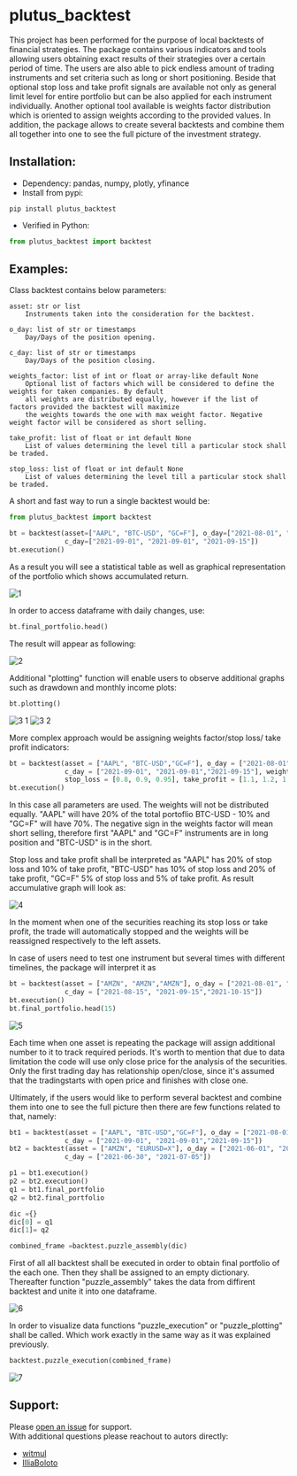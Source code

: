 # plutus_backtest

This project has been performed for the purpose of local backtests of financial strategies. The package contains various indicators and tools 
allowing users obtaining exact results of their strategies over a certain period of time. The users are also able to pick 
endless amount of trading instruments and set criteria such as long or short positioning. Beside that optional stop loss and take profit
signals are available not only as general limit level for entire portfolio but can be also applied for each instrument individually.
Another optional tool available is weights factor distribution which is oriented to assign weights according to the provided values. 
In addition, the package allows to create several backtests and combine them all together into one to see the full picture of the investment 
strategy.

## Installation: 
* Dependency: pandas, numpy, plotly, yfinance
* Install from pypi:
```
pip install plutus_backtest
```
* Verified in Python:

```python
from plutus_backtest import backtest
```
## Examples: 

Class backtest contains below parameters:<br />
```
asset: str or list
    Instruments taken into the consideration for the backtest.

o_day: list of str or timestamps
    Day/Days of the position opening.

c_day: list of str or timestamps
    Day/Days of the position closing.

weights_factor: list of int or float or array-like default None
    Optional list of factors which will be considered to define the weights for taken companies. By default
    all weights are distributed equally, however if the list of factors provided the backtest will maximize
    the weights towards the one with max weight factor. Negative weight factor will be considered as short selling.

take_profit: list of float or int default None
    List of values determining the level till a particular stock shall be traded.

stop_loss: list of float or int default None
    List of values determining the level till a particular stock shall be traded.
```



A short and fast way to run a single backtest would be:

```python
from plutus_backtest import backtest

bt = backtest(asset=["AAPL", "BTC-USD", "GC=F"], o_day=["2021-08-01", "2021-07-15", "2021-08-20"],
              c_day=["2021-09-01", "2021-09-01", "2021-09-15"])
bt.execution()
```

As a result you will see a statistical table as well as graphical representation of the portfolio which shows accumulated return.

![1](https://user-images.githubusercontent.com/83161286/146902663-33525a28-d62e-45b1-9561-cbf0ce1b559a.png)

In order to access dataframe with daily changes, use:
```python
bt.final_portfolio.head()
```
The result will appear as following:

![2](https://user-images.githubusercontent.com/83161286/146903435-f88144f7-adbb-447d-92ce-a9f5f35723b7.png)


Additional "plotting" function will enable users to observe additional graphs such as drawdown and monthly income plots:
```python
bt.plotting()
```

![3 1](https://user-images.githubusercontent.com/83161286/146904414-5fd9d562-ff74-4401-9cdf-9d281a64664d.png)
![3 2](https://user-images.githubusercontent.com/83161286/146904423-7ad8b9f9-e2e2-47b0-b9ee-786b92ab6a35.png)



More complex approach would be assigning weights factor/stop loss/ take profit indicators:

```python
bt = backtest(asset = ["AAPL", "BTC-USD","GC=F"], o_day = ["2021-08-01", "2021-07-15", "2021-08-20"],
              c_day = ["2021-09-01", "2021-09-01","2021-09-15"], weights_factor = [10, -5, 35], 
              stop_loss = [0.8, 0.9, 0.95], take_profit = [1.1, 1.2, 1.05])
bt.execution()
```

In this case all parameters are used. The weights will not be distributed equally. "AAPL"  will have 20% of the total portoflio BTC-USD - 10% and 
"GC=F" will have 70%. The negative sign in the weights factor will mean short selling, therefore first "AAPL" and "GC=F" instruments are in long position and 
"BTC-USD" is in the short.

Stop loss and take profit shall be interpreted as "AAPL" has 20% of stop loss and 10% of take profit, "BTC-USD" has 10% of stop loss and 20% of take profit, "GC=F" 5% of stop loss and 5% of take profit. As result accumulative graph will look as:

![4](https://user-images.githubusercontent.com/83161286/146915546-113db7ce-99d8-4c92-90d5-f0f556499b57.png)

In the moment when one of the securities reaching its stop loss or take profit, the trade will automatically stopped and the weights will be reassigned respectively to the left assets.

In case of users need to test one instrument but several times with different timelines, the package will interpret it as
```python
bt = backtest(asset = ["AMZN", "AMZN","AMZN"], o_day = ["2021-08-01", "2021-09-01", "2021-10-01"],
              c_day = ["2021-08-15", "2021-09-15","2021-10-15"])
bt.execution()
bt.final_portfolio.head(15)
```
![5](https://user-images.githubusercontent.com/83161286/146916428-a9bd2839-26cf-4044-b792-bedcebf1365c.png)

Each time when one asset is repeating the package will assign additional number to it to track required periods. 
It's worth to mention that due to data limitation the code will use only close price for the analysis of the securities. Only the first trading day has relationship open/close, since it's assumed that the tradingstarts with open price and finishes with close one.


Ultimately, if the users would like to perform several backtest and combine them into one to see the full picture then there are few functions related to that, namely:
```python
bt1 = backtest(asset = ["AAPL", "BTC-USD","GC=F"], o_day = ["2021-08-01", "2021-07-15", "2021-08-20"],
              c_day = ["2021-09-01", "2021-09-01","2021-09-15"])
bt2 = backtest(asset = ["AMZN", "EURUSD=X"], o_day = ["2021-06-01", "2021-06-15"],
              c_day = ["2021-06-30", "2021-07-05"])

p1 = bt1.execution()
p2 = bt2.execution()
q1 = bt1.final_portfolio
q2 = bt2.final_portfolio

dic ={}
dic[0] = q1
dic[1]= q2

combined_frame =backtest.puzzle_assembly(dic)
```
First of all all backtest shall be executed in order to obtain final portfolio of the each one. Then they shall be assigned to an empty dictionary. Thereafter 
function "puzzle_assembly" takes the data from diffirent backtest and unite it into one dataframe.

![6](https://user-images.githubusercontent.com/83161286/146918856-ede46b8a-830c-42ad-9e63-b80063d80460.png)

In order to visualize data functions "puzzle_execution" or "puzzle_plotting" shall be called. Which work exactly in the same way as it was explained previously.
```python
backtest.puzzle_execution(combined_frame)
```
![7](https://user-images.githubusercontent.com/83161286/146919316-c2176568-ccc1-459d-be08-d8155073baea.png)


## Support:
Please [open an issue](https://github.com/witmul/backt/issues/new) for support.<br />
With additional questions please reachout to autors directly:
- [witmul](mailto:witalijmulawa@gmail.com)
- [IlliaBoloto](mailto:ils.boloto96@gmail.com)

